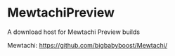 # MewtachiPreview
A download host for Mewtachi Preview builds

Mewtachi: https://github.com/bigbabyboost/Mewtachi/
